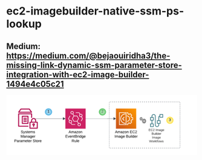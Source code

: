 # ec2-imagebuilder-native-ssm-ps-lookup

## Medium: https://medium.com/@bejaouiridha3/the-missing-link-dynamic-ssm-parameter-store-integration-with-ec2-image-builder-1494e4c05c21



![Alt text](statics/workflow.png)